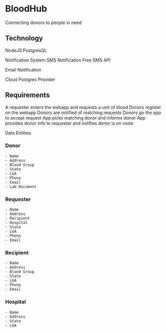 # BloodHub
Connecting donors to people in need

## Technology
NodeJS
PostgresQL


Notification System
SMS Notification
Free SMS API

Email Notification

Cloud Postgres Provider
## Requirements

A requester enters the webapp and requests a  unit of blood
Donors register on the webapp 
Donors are notified of matching requests
Donors go the app to accept request
App picks matching donor and informs donor
App provides donor info to requester and notifies donor is on route


Data Entities

### Donor
    - Name
    - Address
    - Blood Group
    - State
    - LGA
    - Phone
    - Email
    - Lab Document 

### Requester
    - Name
    - Address
    - Recipient
    - Hospital
    - State
    - LGA
    - Phone
    - Email

### Recipient
    - Name
    - Address
    - Blood Group
    - State
    - LGA
    - Phone
    - Email

### Hospital
    - Name
    - Address
    - State
    - LGA